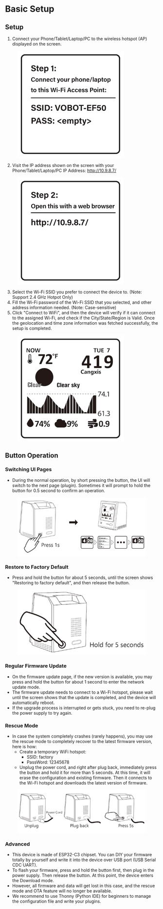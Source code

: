 # Basic Setup

## Setup

1. Connect your Phone/Tablet/Laptop/PC to the wireless hotspot (AP) displayed on the screen.

<figure><img src="./images/设置-1.jpg" alt=""><figcaption></figcaption></figure>

2. Visit the IP address shown on the screen with your Phone/Tablet/Laptop/PC IP Address: http://10.9.8.7/

<figure><img src="./images/设置-2.jpg" alt=""><figcaption></figcaption></figure>

3. Select the Wi-Fi SSID you prefer to connect the device to. (Note: Support 2.4 GHz Hotpot Only)
4. Fill the Wi-Fi password of the Wi-Fi SSID that you selected, and other address information needed. (Note: Case-sensitive)
5. Click "Connect to WiFi", and then the device will verify if it can connect to the assigned Wi-Fi, and check if the City/State/Region is Valid. Once the geolocation and time zone information was fetched successfully, the setup is completed.

<figure><img src="./images/设置-3.jpg" alt=""><figcaption></figcaption></figure>

## Button Operation

### Switching UI Pages

* During the normal operation, by short pressing the button, the UI will switch to the next page (plugin). Sometimes it will prompt to hold the button for 0.5 second to confirm an operation.

<figure><img src="./images/设置-4.jpg" alt=""><figcaption></figcaption></figure>

### Restore to Factory Default

* Press and hold the button for about 5 seconds, until the screen shows "Restoring to factory default", and then release the button.

<figure><img src="./images/设置-5.jpg" alt=""><figcaption></figcaption></figure>

### Regular Firmware Update

* On the firmware update page, if the new version is available, you may press and hold the button for about 1 second to enter the network update mode.
* The firmware update needs to connect to a Wi-Fi hotspot, please wait until the screen shows that the update is completed, and the device will automatically reboot.
* If the upgrade process is interrupted or gets stuck, you need to re-plug the power supply to try again.

### Rescue Mode

* In case the system completely crashes (rarely happens), you may use the rescue mode to completely recover to the latest firmware version, here is how:
  * Create a temporary WiFi hotspot: 
    * SSID: factory
    * PassWord: 12345678
  * Unplug the power cord, and right after plug back, immediately press the button and hold it for more than 5 seconds. At this time, it will erase the configuration and existing firmware. Then it connects to the Wi-Fi hotspot and downloads the latest version of firmware.

<figure><img src="./images/设置-6.jpg" alt=""><figcaption></figcaption></figure>

### Advanced

* This device is made of ESP32-C3 chipset. You can DIY your firmware totally by yourself and write it into the device over USB port (USB Serial CDC UART).
* To flash your firmware, press and hold the button first, then plug in the power supply. Then release the button. At this point, the device enters the Download mode.
* However, all firmware and data will get lost in this case, and the rescue mode and OTA feature will no longer be available. 
* We recommend to use Thonny (Python IDE) for beginners to manage the configuration file and write your plugins.
